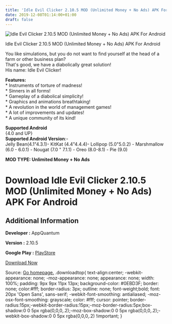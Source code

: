 ```yaml
---
title: 'Idle Evil Clicker 2.10.5 MOD (Unlimited Money + No Ads) APK For Android'
date: 2019-12-08T01:14:00+01:00
draft: false
---
```


![Idle Evil Clicker 2.10.5 MOD (Unlimited Money + No Ads) APK For Android](https://i0.wp.com/apkhome.net/wp-content/uploads/2019/12/Idle-Evil-Clicker.png "Idle Evil Clicker 2.10.5 MOD (Unlimited Money + No Ads) APK For Android")

  

Idle Evil Clicker 2.10.5 MOD (Unlimited Money + No Ads) APK For Android

You like simulations, but you do not want to find yourself at the head of a farm or other business plan?  
That's good, we have a diabolically great solution!  
His name: Idle Evil Clicker!

**Features:**  
\* Instruments of torture of madness!  
\* Sinners in all forms!  
\* Gameplay of a diabolical simplicity!  
\* Graphics and animations breathtaking!  
\* A revolution in the world of management games!  
\* A lot of improvements and updates!  
\* A unique community of its kind!

**Supported Android**  
{4.0 and UP}  
**Supported Android Version**:-  
Jelly Bean(4.1"4.3.1)- KitKat (4.4"4.4.4)- Lollipop (5.0"5.0.2) - Marshmallow (6.0 - 6.0.1) - Nougat (7.0 " 7.1.1) - Oreo (8.0-8.1) - Pie (9.0)

**MOD TYPE: Unlimited Money + No Ads**

Download Idle Evil Clicker 2.10.5 MOD (Unlimited Money + No Ads) APK For Android
================================================================================

Additional Information
----------------------

**Developer :** AppQuantum

**Version :** 2.10.5

**Google Play :** [PlayStore](https://play.google.com/store/apps/details?id=com.evilclicker.evilclicker)

  

[Download Now](https://store4app.co/post/idle-evil-clicker-2-10-5-mod-unlimited-money-no-ads-apk-for-android_1575736558)

  
Source: [Go homepage.](https://store4app.co/post/idle-evil-clicker-2-10-5-mod-unlimited-money-no-ads-apk-for-android_1575736558) .downloadtop{ text-align:center; -webkit-appearance: none; -moz-appearance: none; appearance: none; width: 100%; padding: 9px 9px 11px 13px; background-color: #0EBD3F; border: none; color:#fff; border-radius: 3px; outline: none; font-weight;bold; font: 20px 'Open Sans', sans-serif; -webkit-font-smoothing: antialiased; -moz-osx-font-smoothing: grayscale; color: #fff; cursor: pointer; border-radius:15px;-webkit-border-radius:15px;-moz-border-radius:5px;box-shadow:0 0 5px rgba(0,0,0,.2);-moz-box-shadow:0 0 5px rgba(0,0,0,.2);-webkit-box-shadow:0 0 5px rgba(0,0,0,.2) !important; }